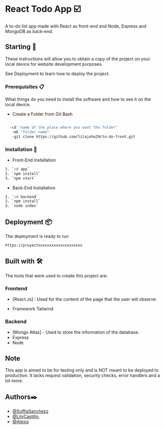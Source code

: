 # React Todo App ☑️
A to-do list app made with React as front-end and Node, Express and MongoDB as back-end.

## Starting 🚀

These instructions will allow you to obtain a copy of the project on your local device for website development purposes.

See Deployment to learn how to deploy the project.

### Prerequisites 📋
What things do you need to install the software and how to see it on the local device.

- Create a Folder from Git Bash

```bash

  -cd "name of the place where you want the folder"
   -mk "folder name"
   -git clone https://github.com/lilajoha29/to-do-front.git
```

### Installation 🔧

- Front-End Installation

```bash
1. `cd app`
2. `npm install`
3. `npm start`
```

- Back-End Installation

```bash
1. `cd backend`
2. `npm install`
3. `node index`
```

## Deployment 📦

The deployment is ready to run

```bash
https://proyectxxxxxxxxxxxxxxxxxxxx
```

## Built with 🛠️

The tools that were used to create this project are:

### Frontend 
 - [React.Js] : Used for the content of the page that the user will observe.
 
 - Framework
  Tailwind
  
### Backend
- [Mongo Atlas] - Used to store the information of the database.
- Express
- Node
 
## Note
This app is aimed to be for testing only and is NOT meant to be deployed to production. It lacks request validation, security checks, error handlers and a lot more.

## Authors✒️

- [@SoffiaSanchezz](https://github.com/SoffiaSanchezz)
- [@LilyCastillo](https://github.com/lilajoha29).
- [@Alexis](https://github.com/Alexis1326)
